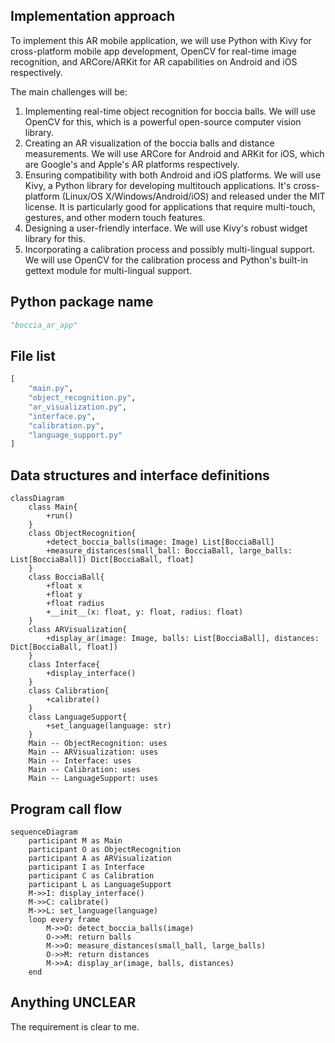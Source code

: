 ## Implementation approach
To implement this AR mobile application, we will use Python with Kivy for cross-platform mobile app development, OpenCV for real-time image recognition, and ARCore/ARKit for AR capabilities on Android and iOS respectively. 

The main challenges will be:
1. Implementing real-time object recognition for boccia balls. We will use OpenCV for this, which is a powerful open-source computer vision library.
2. Creating an AR visualization of the boccia balls and distance measurements. We will use ARCore for Android and ARKit for iOS, which are Google's and Apple's AR platforms respectively.
3. Ensuring compatibility with both Android and iOS platforms. We will use Kivy, a Python library for developing multitouch applications. It's cross-platform (Linux/OS X/Windows/Android/iOS) and released under the MIT license. It is particularly good for applications that require multi-touch, gestures, and other modern touch features.
4. Designing a user-friendly interface. We will use Kivy's robust widget library for this.
5. Incorporating a calibration process and possibly multi-lingual support. We will use OpenCV for the calibration process and Python's built-in gettext module for multi-lingual support.

## Python package name
```python
"boccia_ar_app"
```

## File list
```python
[
    "main.py",
    "object_recognition.py",
    "ar_visualization.py",
    "interface.py",
    "calibration.py",
    "language_support.py"
]
```

## Data structures and interface definitions
```mermaid
classDiagram
    class Main{
        +run()
    }
    class ObjectRecognition{
        +detect_boccia_balls(image: Image) List[BocciaBall]
        +measure_distances(small_ball: BocciaBall, large_balls: List[BocciaBall]) Dict[BocciaBall, float]
    }
    class BocciaBall{
        +float x
        +float y
        +float radius
        +__init__(x: float, y: float, radius: float)
    }
    class ARVisualization{
        +display_ar(image: Image, balls: List[BocciaBall], distances: Dict[BocciaBall, float])
    }
    class Interface{
        +display_interface()
    }
    class Calibration{
        +calibrate()
    }
    class LanguageSupport{
        +set_language(language: str)
    }
    Main -- ObjectRecognition: uses
    Main -- ARVisualization: uses
    Main -- Interface: uses
    Main -- Calibration: uses
    Main -- LanguageSupport: uses
```

## Program call flow
```mermaid
sequenceDiagram
    participant M as Main
    participant O as ObjectRecognition
    participant A as ARVisualization
    participant I as Interface
    participant C as Calibration
    participant L as LanguageSupport
    M->>I: display_interface()
    M->>C: calibrate()
    M->>L: set_language(language)
    loop every frame
        M->>O: detect_boccia_balls(image)
        O->>M: return balls
        M->>O: measure_distances(small_ball, large_balls)
        O->>M: return distances
        M->>A: display_ar(image, balls, distances)
    end
```

## Anything UNCLEAR
The requirement is clear to me.